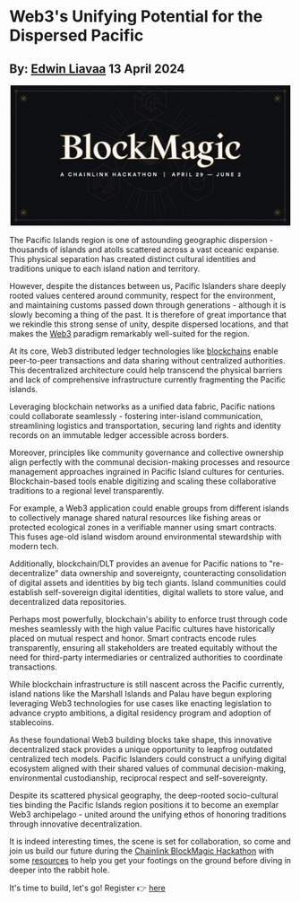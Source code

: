 # Web3's Unifying Potential for the Dispersed Pacific
## By: [Edwin Liavaa](https://github.com/EdwinLiavaa) 13 April 2024

<p align="center">
 <img width="500" src="https://github.com/EdwinLiavaa/liavaa.space/blob/main/blog/20240413/pic.png">
</p>

The Pacific Islands region is one of astounding geographic dispersion - thousands of islands and atolls scattered across a vast oceanic expanse. This physical separation has created distinct cultural identities and traditions unique to each island nation and territory. 

However, despite the distances between us, Pacific Islanders share deeply rooted values centered around community, respect for the environment, and maintaining customs passed down through generations - although it is slowly becoming a thing of the past. It is therefore of great importance that we rekindle this strong sense of unity, despite dispersed locations, and that makes the [Web3](https://chain.link/education/web3) paradigm remarkably well-suited for the region.

At its core, Web3 distributed ledger technologies like [blockchains](https://chain.link/education-hub/blockchain) enable peer-to-peer transactions and data sharing without centralized authorities. This decentralized architecture could help transcend the physical barriers and lack of comprehensive infrastructure currently fragmenting the Pacific islands.

Leveraging blockchain networks as a unified data fabric, Pacific nations could collaborate seamlessly - fostering inter-island communication, streamlining logistics and transportation, securing land rights and identity records on an immutable ledger accessible across borders.

Moreover, principles like community governance and collective ownership align perfectly with the communal decision-making processes and resource management approaches ingrained in Pacific Island cultures for centuries. Blockchain-based tools enable digitizing and scaling these collaborative traditions to a regional level transparently.

For example, a Web3 application could enable groups from different islands to collectively manage shared natural resources like fishing areas or protected ecological zones in a verifiable manner using smart contracts. This fuses age-old island wisdom around environmental stewardship with modern tech.

Additionally, blockchain/DLT provides an avenue for Pacific nations to "re-decentralize" data ownership and sovereignty, counteracting consolidation of digital assets and identities by big tech giants. Island communities could establish self-sovereign digital identities, digital wallets to store value, and decentralized data repositories.

Perhaps most powerfully, blockchain's ability to enforce trust through code meshes seamlessly with the high value Pacific cultures have historically placed on mutual respect and honor. Smart contracts encode rules transparently, ensuring all stakeholders are treated equitably without the need for third-party intermediaries or centralized authorities to coordinate transactions.

While blockchain infrastructure is still nascent across the Pacific currently, island nations like the Marshall Islands and Palau have begun exploring leveraging Web3 technologies for use cases like enacting legislation to advance crypto ambitions, a digital residency program and adoption of stablecoins.

As these foundational Web3 building blocks take shape, this innovative decentralized stack provides a unique opportunity to leapfrog outdated centralized tech models. Pacific Islanders could construct a unifying digital ecosystem aligned with their shared values of communal decision-making, environmental custodianship, reciprocal respect and self-sovereignty.

Despite its scattered physical geography, the deep-rooted socio-cultural ties binding the Pacific Islands region positions it to become an exemplar Web3 archipelago - united around the unifying ethos of honoring traditions through innovative decentralization.

It is indeed interesting times, the scene is set for collaboration, so come and join us build our future during the [Chainlink BlockMagic Hackathon](https://blog.chain.link/introducing-chainlink-block-magic-hackathon/) with some [resources](https://docs.chain.link/resources/hackathon-resources) to help you get your footings on the ground before diving in deeper into the rabbit hole.

It's time to build, let's go! Register  👉  [here](https://chn.lk/3xfal4r) 